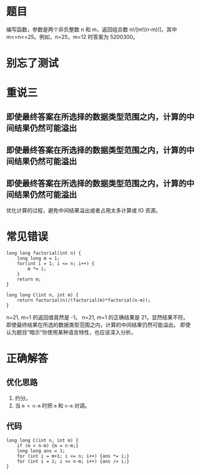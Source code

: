 # 题目
编写函数，参数是两个非负整数 n 和 m，返回组合数 n!/[m!(n-m)!]，其中 m<=n<=25。例如，n=25，m=12 时答案为 5200300。

# 别忘了测试

# 重说三
## 即使最终答案在所选择的数据类型范围之内，计算的中间结果仍然可能溢出
## 即使最终答案在所选择的数据类型范围之内，计算的中间结果仍然可能溢出
## 即使最终答案在所选择的数据类型范围之内，计算的中间结果仍然可能溢出

优化计算的过程，避免中间结果溢出或者占用太多计算或 IO 资源。

# 常见错误
```
long long factorial(int n) {
    long long m = 1;
    for(int i = 1; i <= n; i++) {
        m *= i;
    }
    return m;
}

long long C(int n, int m) {
    return factorial(n)/(factorial(m)*factorial(n-m));
}
```

n=21, m=1 的返回值竟然是 -1。
n=21, m=1 的正确结果是 21，显然结果不符。
即使最终结果在所选的数据类型范围之内，计算的中间结果仍然可能溢出。
即使认为题目“暗示”你使用某种语言特性，也应该深入分析。

# 正确解答

## 优化思路
1. 约分。
2. 当 `m < n-m` 时把 `m` 和 `n-m` 对调。

## 代码

```
long long C(int n, int m) {
    if (m < n-m) {m = n-m;}
    long long ans = 1;
    for (int i = m+1; i <= n; i++) {ans *= i;}
    for (int i = 1; i <= n-m; i++) {ans /= i;}
}
```
